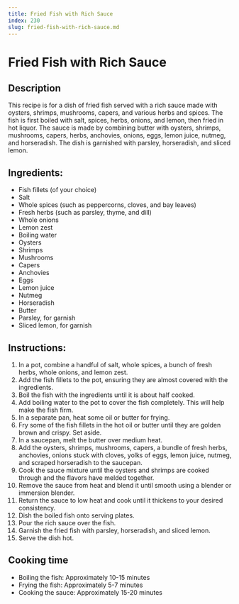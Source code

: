 ```yaml
---
title: Fried Fish with Rich Sauce
index: 230
slug: fried-fish-with-rich-sauce.md
---
```


# Fried Fish with Rich Sauce

## Description
This recipe is for a dish of fried fish served with a rich sauce made with oysters, shrimps, mushrooms, capers, and various herbs and spices. The fish is first boiled with salt, spices, herbs, onions, and lemon, then fried in hot liquor. The sauce is made by combining butter with oysters, shrimps, mushrooms, capers, herbs, anchovies, onions, eggs, lemon juice, nutmeg, and horseradish. The dish is garnished with parsley, horseradish, and sliced lemon.

## Ingredients:
- Fish fillets (of your choice)
- Salt
- Whole spices (such as peppercorns, cloves, and bay leaves)
- Fresh herbs (such as parsley, thyme, and dill)
- Whole onions
- Lemon zest
- Boiling water
- Oysters
- Shrimps
- Mushrooms
- Capers
- Anchovies
- Eggs
- Lemon juice
- Nutmeg
- Horseradish
- Butter
- Parsley, for garnish
- Sliced lemon, for garnish

## Instructions:
1. In a pot, combine a handful of salt, whole spices, a bunch of fresh herbs, whole onions, and lemon zest.
2. Add the fish fillets to the pot, ensuring they are almost covered with the ingredients.
3. Boil the fish with the ingredients until it is about half cooked.
4. Add boiling water to the pot to cover the fish completely. This will help make the fish firm.
5. In a separate pan, heat some oil or butter for frying.
6. Fry some of the fish fillets in the hot oil or butter until they are golden brown and crispy. Set aside.
7. In a saucepan, melt the butter over medium heat.
8. Add the oysters, shrimps, mushrooms, capers, a bundle of fresh herbs, anchovies, onions stuck with cloves, yolks of eggs, lemon juice, nutmeg, and scraped horseradish to the saucepan.
9. Cook the sauce mixture until the oysters and shrimps are cooked through and the flavors have melded together.
10. Remove the sauce from heat and blend it until smooth using a blender or immersion blender.
11. Return the sauce to low heat and cook until it thickens to your desired consistency.
12. Dish the boiled fish onto serving plates.
13. Pour the rich sauce over the fish.
14. Garnish the fried fish with parsley, horseradish, and sliced lemon.
15. Serve the dish hot.

## Cooking time
- Boiling the fish: Approximately 10-15 minutes
- Frying the fish: Approximately 5-7 minutes
- Cooking the sauce: Approximately 15-20 minutes
